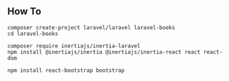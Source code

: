 ## How To

````
composer create-project laravel/laravel laravel-books
cd laravel-books

````

````
composer require inertiajs/inertia-laravel
npm install @inertiajs/inertia @inertiajs/inertia-react react react-dom

````

````
npm install react-bootstrap bootstrap

````
